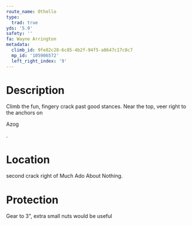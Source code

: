 ```yaml
---
route_name: Othello
type:
  trad: true
yds: '5.9'
safety: ''
fa: Wayne Arrington
metadata:
  climb_id: 9fe82c28-6c85-4b2f-94f5-a8647c17c8c7
  mp_id: '105906572'
  left_right_index: '9'
---
```

# Description
Climb the fun, fingery crack past good stances. Near the top, veer right to the anchors on

Azog

.

# Location
second crack right of Much Ado About Nothing.

# Protection
Gear to 3", extra small nuts would be useful
